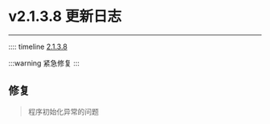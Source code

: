 # v2.1.3.8 更新日志  

___
:::: timeline [2.1.3.8](https://github.com/MCSLTeam/MCSL2/releases/tag/v2.1.3.8)  

:::warning
紧急修复
:::

## 修复  

> 程序初始化异常的问题
